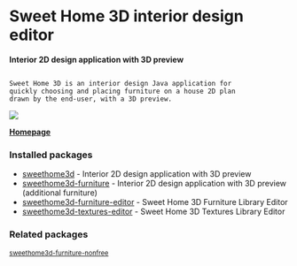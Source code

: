 # Sweet Home 3D interior design editor

__Interior 2D design application with 3D preview__

```

Sweet Home 3D is an interior design Java application for
quickly choosing and placing furniture on a house 2D plan
drawn by the end-user, with a 3D preview.

```

[![](https://screenshots.debian.net/thumbnail/sweethome3d/)](https://screenshots.debian.net/screenshot/sweethome3d/)


 **[Homepage](http://www.sweethome3d.com/)**

### Installed packages

* [sweethome3d](https://packages.debian.org/stretch/sweethome3d) - Interior 2D design application with 3D preview
* [sweethome3d-furniture](https://packages.debian.org/stretch/sweethome3d-furniture) - Interior 2D design application with 3D preview (additional furniture)
* [sweethome3d-furniture-editor](https://packages.debian.org/stretch/sweethome3d-furniture-editor) - Sweet Home 3D Furniture Library Editor
* [sweethome3d-textures-editor](https://packages.debian.org/stretch/sweethome3d-textures-editor) - Sweet Home 3D Textures Library Editor

### Related packages

<sub> [sweethome3d-furniture-nonfree](https://packages.debian.org/stretch/sweethome3d-furniture-nonfree)  </sub>
